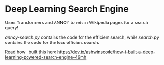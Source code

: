# Deep Learning Search Engine

Uses Transformers and ANNOY to return Wikipedia pages for a search query!


*annoy-search.py* contains the code for the efficient search, while *search.py* contains the code for the less efficient search.

Read how I built this here https://dev.to/ashwinscode/how-i-built-a-deep-learning-powered-search-engine-49mh
